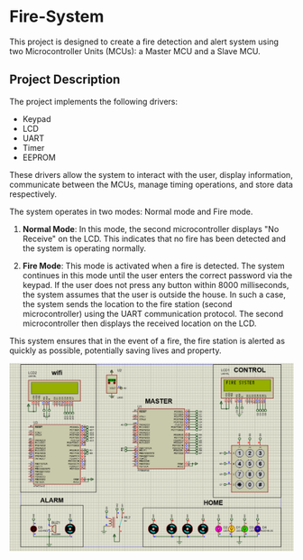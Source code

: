 # Fire-System
This project is designed to create a fire detection and alert system using two Microcontroller Units (MCUs): a Master MCU and a Slave MCU. 

## Project Description
The project implements the following drivers:
- Keypad
- LCD
- UART
- Timer
- EEPROM

These drivers allow the system to interact with the user, display information, communicate between the MCUs, manage timing operations, and store data respectively.

The system operates in two modes: Normal mode and Fire mode.

1. **Normal Mode**: In this mode, the second microcontroller displays "No Receive" on the LCD. This indicates that no fire has been detected and the system is operating normally.

2. **Fire Mode**: This mode is activated when a fire is detected. The system continues in this mode until the user enters the correct password via the keypad. If the user does not press any button within 8000 milliseconds, the system assumes that the user is outside the house. In such a case, the system sends the location to the fire station (second microcontroller) using the UART communication protocol. The second microcontroller then displays the received location on the LCD.

This system ensures that in the event of a fire, the fire station is alerted as quickly as possible, potentially saving lives and property.

![Proteus](https://github.com/Eman22adel/fire-system/blob/main/Screenshot%202024-05-11%20195125.png)
